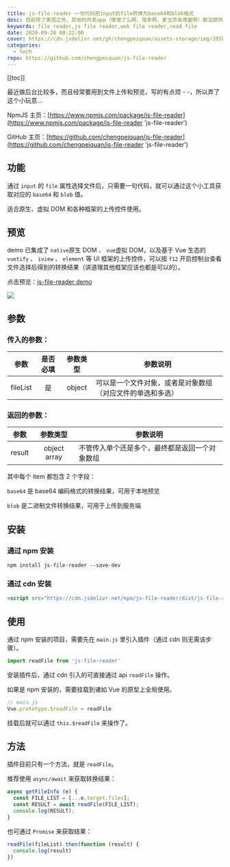 ```yaml
---
title: js-file-reader 一句代码把input的file转换为base64和blob格式
desc: 目前除了美团之外，其他的外卖app（像饿了么啊、瑞幸啊、麦当劳肯德基啊）都没提供自动计算账单的功能，自己每次拉excel算的蛋疼，所以写了这个，无需纠结红包、抵扣券等乱七八糟的减免，会自动计算折扣比例来得到最终账单。
keywords: file reader,js file reader,web file reader,read file
date: 2020-09-28 00:22:00
cover: https://cdn.jsdelivr.net/gh/chengpeiquan/assets-storage/img/2020/09/2-3.jpg
categories:
  - tech
repo: https://github.com/chengpeiquan/js-file-reader
---
```


[[toc]]

最近做后台比较多，而且经常要用到文件上传和预览，写的有点烦 - -，所以弄了这个小玩意…

NpmJS 主页：[https://www.npmjs.com/package/js-file-reader](https://www.npmjs.com/package/js-file-reader 'js-file-reader')

GitHub 主页：[https://github.com/chengpeiquan/js-file-reader](https://github.com/chengpeiquan/js-file-reader 'js-file-reader')

## 功能

通过 `input` 的 `file` 属性选择文件后，只需要一句代码，就可以通过这个小工具获取对应的 `base64` 和 `blob` 值。

适合原生、虚拟 DOM 和各种框架的上传控件使用。

## 预览

demo 已集成了 `native`原生 DOM 、 `vue`虚拟 DOM，以及基于 Vue 生态的`vuetify` 、 `iview` 、 `element` 等 UI 框架的上传控件，可以按 `f12` 开启控制台查看文件选择后得到的转换结果（讲道理其他框架应该也都是可以的）。

点击预览：[js-file-reader demo](https://chengpeiquan.github.io/js-file-reader/demo/ 'js-file-reader demo')

![](https://cdn.jsdelivr.net/gh/chengpeiquan/assets-storage/img/2020/09/2-2.jpg)

## 参数

### 传入的参数：

|   参数   | 是否必填 | 参数类型 | 参数说明                                                   |
| :------: | :------: | :------: | ---------------------------------------------------------- |
| fileList |    是    |  object  | 可以是一个文件对象，或者是对象数组（对应文件的单选和多选） |

### 返回的参数：

|  参数  |   参数类型   | 参数说明                                       |
| :----: | :----------: | ---------------------------------------------- |
| result | object array | 不管传入单个还是多个，最终都是返回一个对象数组 |

其中每个 item 都包含 2 个字段：

`base64` 是 base64 编码格式的转换结果，可用于本地预览

`blob` 是二进制文件转换结果，可用于上传到服务端

## 安装

### 通过 npm 安装

```
npm install js-file-reader --save-dev
```

### 通过 cdn 安装

```html
<script src="https://cdn.jsdelivr.net/npm/js-file-reader/dist/js-file-reader.min.js"></script>
```

## 使用

通过 npm 安装的项目，需要先在 `main.js` 里引入插件（通过 cdn 则无需该步骤）。

```js
import readFile from 'js-file-reader'
```

安装插件后，通过 cdn 引入的可直接通过 api `readFile` 操作。

如果是 npm 安装的，需要挂载到诸如 Vue 的原型上全局使用。

```js
// main.js
Vue.prototype.$readFile = readFile
```

挂载后就可以通过 `this.$readFile` 来操作了。

## 方法

插件目前只有一个方法，就是 `readFile`。

推荐使用 `async/await` 来获取转换结果：

```js
async getFileInfo (e) {
  const FILE_LIST = [...e.target.files];
  const RESULT = await readFile(FILE_LIST);
  console.log(RESULT);
}
```

也可通过 `Promise` 来获取结果：

```js
readFile(fileList).then(function (result) {
  console.log(result)
})
```

